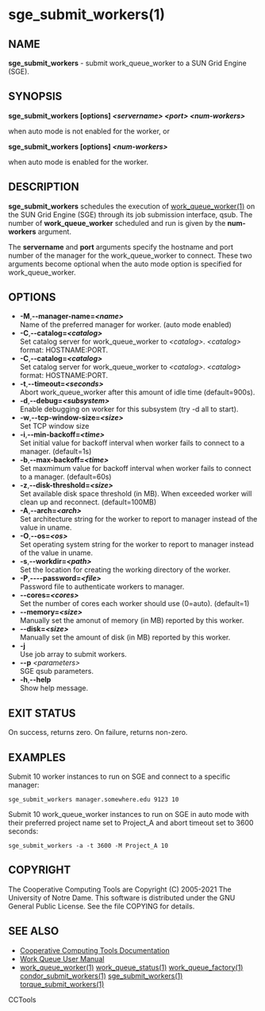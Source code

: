 






















# sge_submit_workers(1)

## NAME
**sge_submit_workers** - submit work_queue_worker to a SUN Grid Engine (SGE).

## SYNOPSIS
**sge_submit_workers [options] _&lt;servername&gt;_ _&lt;port&gt;_ _&lt;num-workers&gt;_**

when auto mode is not enabled for the worker, or

**sge_submit_workers [options] _&lt;num-workers&gt;_**

when auto mode is enabled for the worker.

## DESCRIPTION
**sge_submit_workers** schedules the execution of [work_queue_worker(1)](work_queue_worker.md)
on the SUN Grid Engine (SGE) through its job submission interface, qsub.
The number of **work_queue_worker** scheduled and run is given by the **num-workers**
argument.

The **servername** and **port** arguments specify the hostname and port number of the
manager for the work_queue_worker to connect. These two arguments become optional when the
auto mode option is specified for work_queue_worker.

## OPTIONS

- **-M**,**--manager-name=_&lt;name&gt;_**<br />Name of the preferred manager for worker. (auto mode enabled)
- **-C**,**--catalog=_&lt;catalog&gt;_**<br />Set catalog server for work_queue_worker to _&lt;catalog&gt;_. _&lt;catalog&gt;_ format: HOSTNAME:PORT.
- **-C**,**--catalog=_&lt;catalog&gt;_**<br />Set catalog server for work_queue_worker to _&lt;catalog&gt;_. _&lt;catalog&gt;_ format: HOSTNAME:PORT.
- **-t**,**--timeout=_&lt;seconds&gt;_**<br />Abort work_queue_worker after this amount of idle time (default=900s).
- **-d**,**--debug=_&lt;subsystem&gt;_**<br />Enable debugging on worker for this subsystem (try -d all to start).
- **-w**,**--tcp-window-size=_&lt;size&gt;_**<br />Set TCP window size
- **-i**,**--min-backoff=_&lt;time&gt;_**<br />Set initial value for backoff interval when worker fails to connect to a manager. (default=1s)
- **-b**,**--max-backoff=_&lt;time&gt;_**<br />Set maxmimum value for backoff interval when worker fails to connect to a manager. (default=60s)
- **-z**,**--disk-threshold=_&lt;size&gt;_**<br />Set available disk space threshold (in MB). When exceeded worker will clean up and reconnect. (default=100MB)
- **-A**,**--arch=_&lt;arch&gt;_**<br />Set architecture string for the worker to report to manager instead of the value in uname.
- **-O**,**--os=_&lt;os&gt;_**<br />Set operating system string for the worker to report to manager instead of the value in uname.
- **-s**,**--workdir=_&lt;path&gt;_**<br />Set the location for creating the working directory of the worker.
- **-P**,**----password=_&lt;file&gt;_**<br />Password file to authenticate workers to manager.
- **--cores=_&lt;cores&gt;_**<br />Set the number of cores each worker should use (0=auto). (default=1)
- **--memory=_&lt;size&gt;_**<br />Manually set the amonut of memory (in MB) reported by this worker.
- **--disk=_&lt;size&gt;_**<br />Manually set the amount of disk (in MB) reported by this worker.
- **-j**<br />Use job array to submit workers.
- **--p** _&lt;parameters&gt;_<br />SGE qsub parameters.
- **-h**,**--help**<br />Show help message.


## EXIT STATUS
On success, returns zero. On failure, returns non-zero.

## EXAMPLES

Submit 10 worker instances to run on SGE and connect to a specific manager:

```
sge_submit_workers manager.somewhere.edu 9123 10
```

Submit 10 work_queue_worker instances to run on SGE in auto mode with their
preferred project name set to Project_A and abort timeout set to 3600 seconds:

```
sge_submit_workers -a -t 3600 -M Project_A 10
```

## COPYRIGHT
The Cooperative Computing Tools are Copyright (C) 2005-2021 The University of Notre Dame.  This software is distributed under the GNU General Public License.  See the file COPYING for details.

## SEE ALSO

- [Cooperative Computing Tools Documentation]("../index.html")
- [Work Queue User Manual]("../workqueue.html")
- [work_queue_worker(1)](work_queue_worker.md) [work_queue_status(1)](work_queue_status.md) [work_queue_factory(1)](work_queue_factory.md) [condor_submit_workers(1)](condor_submit_workers.md) [sge_submit_workers(1)](sge_submit_workers.md) [torque_submit_workers(1)](torque_submit_workers.md) 


CCTools
